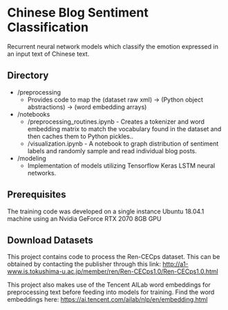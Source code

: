 # Chinese Blog Sentiment Classification

Recurrent neural network models which classify the emotion expressed in an input text of Chinese text.

## Directory

* /preprocessing
  * Provides code to map the (dataset raw xml) -> (Python object abstractions) -> (word embedding arrays)
* /notebooks
  * /preprocessing_routines.ipynb - Creates a tokenizer and word embedding matrix to match the vocabulary found in the dataset and then caches them to Python pickles..
  * /visualization.ipynb - A notebook to graph distribution of sentiment labels and randomly sample and read individual blog posts.
* /modeling
  * Implementation of models utilizing Tensorflow Keras LSTM neural networks.

## Prerequisites

The training code was developed on a single instance Ubuntu 18.04.1 machine using an Nvidia GeForce RTX 2070 8GB GPU

## Download Datasets

This project contains code to process the Ren-CECps dataset. This can be obtained by contacting the publisher through this link: http://a1-www.is.tokushima-u.ac.jp/member/ren/Ren-CECps1.0/Ren-CECps1.0.html

This project also makes use of the Tencent AILab word embeddings for preprocessing text before feeding into models for training. Find the word embeddings here: https://ai.tencent.com/ailab/nlp/en/embedding.html
